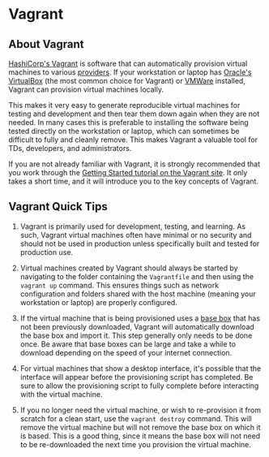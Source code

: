 # Vagrant #

## About Vagrant ##

[HashiCorp's Vagrant](https://www.vagrantup.com) is software that can automatically provision virtual machines to
various [providers](https://www.vagrantup.com/docs/providers/).  If your workstation or laptop has 
[Oracle's VirtualBox](https://www.virtualbox.org/) (the most common choice for Vagrant) or 
[VMWare](http://www.vmware.com/) installed, Vagrant can provision virtual machines locally.

This makes it very easy to generate reproducible virtual machines for testing and development and then tear them down
again when they are not needed.  In many cases this is preferable to installing the software being tested directly on
the workstation or laptop, which can sometimes be difficult to fully and cleanly remove.  This makes Vagrant a
valuable tool for TDs, developers, and administrators.

If you are not already familiar with Vagrant, it is strongly recommended that you work through the 
[Getting Started tutorial on the Vagrant site](https://www.vagrantup.com/docs/getting-started/).  It only takes a short 
time, and it will introduce you to the key concepts of Vagrant.


## Vagrant Quick Tips ##

1. Vagrant is primarily used for development, testing, and learning.  As such, Vagrant virtual machines often have 
minimal or no security and should not be used in production unless specifically built and tested for production use.

2. Virtual machines created by Vagrant should always be started by navigating to the folder containing the 
```Vagrantfile``` and then using the ```vagrant up``` command.  This ensures things such as network configuration and 
folders shared with the host machine (meaning your workstation or laptop) are properly configured.

3. If the virtual machine that is being provisioned uses a [base box](https://www.vagrantup.com/docs/boxes.html) 
that has not been previously downloaded, Vagrant will automatically download the base box and import it.  This step
generally only needs to be done once.  Be aware that base boxes can be large and take a while to download depending on 
the speed of your internet connection.

4. For virtual machines that show a desktop interface, it's possible that the interface will appear before the 
provisioning script has completed.  Be sure to allow the provisioning script to fully complete before interacting with 
the virtual machine.

5. If you no longer need the virtual machine, or wish to re-provision it from scratch for a clean start, use the 
```vagrant destroy``` command.  This will remove the virtual machine but will not remove the base box on which it is
based.  This is a good thing, since it means the base box will not need to be re-downloaded the next time you provision
the virtual machine.

